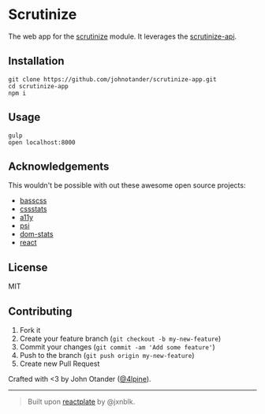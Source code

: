 # Scrutinize

The web app for the [scrutinize](https://github.com/johnotander/scrutinize) module. It leverages
the [scrutinize-api](https://github.com/johnotander/scrutinize-api).

## Installation

```
git clone https://github.com/johnotander/scrutinize-app.git
cd scrutinize-app
npm i
```

## Usage

```
gulp
open localhost:8000
```

## Acknowledgements

This wouldn't be possible with out these awesome open source projects:

* [basscss](https://github.com/jxnblk/basscss)
* [cssstats](https://github.com/jxnblk/css-statistics)
* [a11y](https://github.com/addyosmani/a11y)
* [psi](https://github.com/addyosmani/psi)
* [dom-stats](https://github.com/johnotander/dom-stats)
* [react](https://github.com/faceboook/react)

## License

MIT

## Contributing

1. Fork it
2. Create your feature branch (`git checkout -b my-new-feature`)
3. Commit your changes (`git commit -am 'Add some feature'`)
4. Push to the branch (`git push origin my-new-feature`)
5. Create new Pull Request

Crafted with <3 by John Otander ([@4lpine](https://twitter.com/4lpine)).

***

> Built upon [reactplate](https://github.com/jxnblk/reactplate) by @jxnblk.

